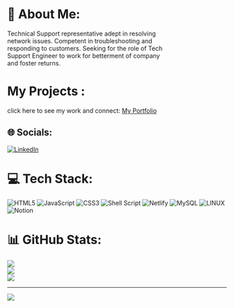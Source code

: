 # 💫 About Me:
Technical Support representative adept in resolving<br>network issues. Competent in troubleshooting and<br>responding to customers. Seeking for the role of Tech<br>Support Engineer to work for betterment of company<br>and foster returns.
# My Projects :
click here to see my work and connect: [My Portfolio](https://bhawana-web19.github.io/)

## 🌐 Socials:
[![LinkedIn](https://img.shields.io/badge/LinkedIn-%230077B5.svg?logo=linkedin&logoColor=white)](https://linkedin.com/in/https://www.linkedin.com/in/bhawana-chadda-012119235/) 

# 💻 Tech Stack:
![HTML5](https://img.shields.io/badge/html5-%23E34F26.svg?style=for-the-badge&logo=html5&logoColor=white) ![JavaScript](https://img.shields.io/badge/javascript-%23323330.svg?style=for-the-badge&logo=javascript&logoColor=%23F7DF1E) ![CSS3](https://img.shields.io/badge/css3-%231572B6.svg?style=for-the-badge&logo=css3&logoColor=white) ![Shell Script](https://img.shields.io/badge/shell_script-%23121011.svg?style=for-the-badge&logo=gnu-bash&logoColor=white) ![Netlify](https://img.shields.io/badge/netlify-%23000000.svg?style=for-the-badge&logo=netlify&logoColor=#00C7B7) ![MySQL](https://img.shields.io/badge/mysql-%2300f.svg?style=for-the-badge&logo=mysql&logoColor=white) ![LINUX](https://img.shields.io/badge/Linux-FCC624?style=for-the-badge&logo=linux&logoColor=black) ![Notion](https://img.shields.io/badge/Notion-%23000000.svg?style=for-the-badge&logo=notion&logoColor=white)
# 📊 GitHub Stats:
![](https://github-readme-stats.vercel.app/api?username=bhawana-web19&theme=dark&hide_border=false&include_all_commits=false&count_private=false)<br/>
![](https://github-readme-streak-stats.herokuapp.com/?user=bhawana-web19&theme=dark&hide_border=false)<br/>
![](https://github-readme-stats.vercel.app/api/top-langs/?username=bhawana-web19&theme=dark&hide_border=false&include_all_commits=false&count_private=false&layout=compact)

---
[![](https://visitcount.itsvg.in/api?id=bhawana-web19&icon=0&color=0)](https://visitcount.itsvg.in)

<!-- Proudly created with GPRM ( https://gprm.itsvg.in ) -->
